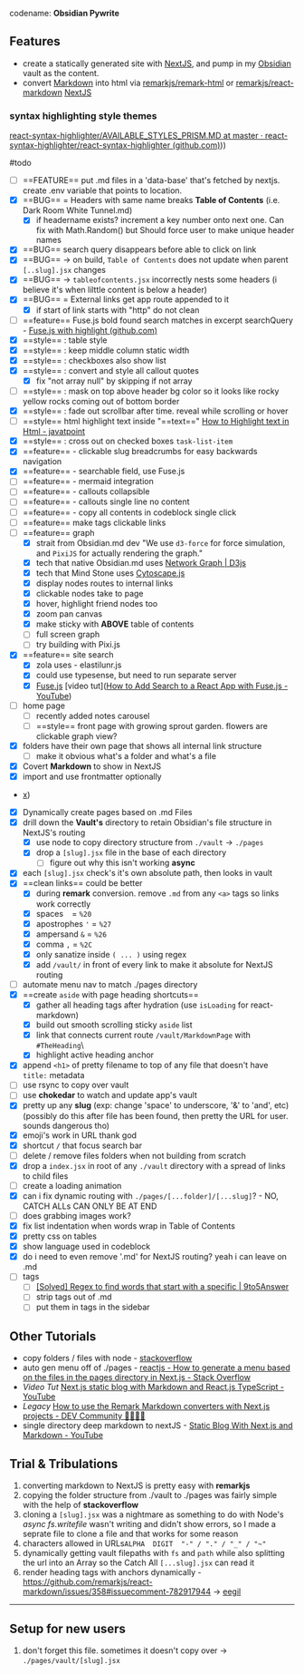 codename: **Obsidian Pywrite**

## Features
- create a statically generated site with [NextJS](📁developer/Home%20Lab%20🏠/NextJS.md), and pump in my [Obsidian](📁developer/Home%20Lab%20🏠/Obsidian.md) vault as the content. 
- convert [Markdown](📁developer/Markdown.md) into html via [remarkjs/remark-html](https://github.com/remarkjs/remark-html) or [remarkjs/react-markdown](https://github.com/remarkjs/react-markdown) [NextJS](📁developer/Home%20Lab%20🏠/NextJS.md)

### syntax highlighting style themes
[react-syntax-highlighter/AVAILABLE_STYLES_PRISM.MD at master · react-syntax-highlighter/react-syntax-highlighter (github.com)](github.com)))

#todo 
- [ ] ==FEATURE== put .md files in a 'data-base' that's fetched by nextjs. create .env variable that points to location.
- [x] ==BUG== = Headers with same name breaks **Table of Contents** (i.e. Dark Room White Tunnel.md)
	- [x] if headername exists? increment a key number onto next one. Can fix with Math.Random() but Should force user to make unique header names
- [x] ==BUG== search query disappears before able to click on link
- [x] ==BUG== -> on build, `Table of Contents` does not update when parent `[..slug].jsx` changes
- [x] ==BUG== -> `tableofcontents.jsx` incorrectly nests some headers (i believe it's when lilttle content is below a header)
- [x] ==BUG== = External links get app route appended to it
	- [x] if start of link starts with "http" do not clean
- [ ] ==feature== Fuse.js bold found search matches  in excerpt searchQuery - [Fuse.js with highlight (github.com)](https://gist.github.com/evenfrost/1ba123656ded32fb7a0cd4651efd4db0)
- [x] ==style== : table style
- [x] ==style== : keep middle column static width
- [x] ==style== : checkboxes also show list 
- [x] ==style== : convert and style all callout quotes
	- [x] fix "not array null" by skipping if not array
- [ ] ==style== : mask on top above header bg color so it looks like rocky yellow rocks coming out of bottom border
- [x] ==style== : fade out scrollbar after time. reveal  while scrolling or hover
- [ ] ==style== html highlight text inside "==text==" [How to Highlight text in Html - javatpoint](https://www.javatpoint.com/how-to-highlight-text-in-html#:~:text=1%20Step%201%3A%20Firstly%2C%20we%20have%20to%20type,which%20we%20want%20to%20highlight.%20...%20More%20items) 
- [x] ==style== : cross out on checked boxes `task-list-item` 
- [x] ==feature== - clickable slug breadcrumbs for easy backwards navigation
- [x] ==feature== - searchable field, use Fuse.js
- [ ] ==feature== - mermaid integration
- [ ] ==feature== - callouts collapsible
- [ ] ==feature== - callouts single line no content 
- [ ] ==feature== - copy all contents in codeblock single click
- [ ] ==feature== make tags clickable links
- [ ] ==feature== graph
	- [x] strait from Obsidian.md dev "We use `d3-force` for force simulation, and `PixiJS` for actually rendering the graph."
	- [x]  tech that native Obsidian.md uses [Network Graph | D3js](https://d3-graph-gallery.com/network.html)
	- [x] tech that Mind Stone uses [Cytoscape.js](https://cytoscape.org/cytoscape.js-tutorial-demo/) 
	- [x] display nodes routes to internal links
	- [x] clickable nodes take to page
	- [x] hover, highlight friend nodes too
	- [x] zoom pan canvas 
	- [x] make sticky with **ABOVE** table of contents
	- [ ] full screen graph
	- [ ] try building with Pixi.js
- [x] ==feature== site search
	- [x] zola uses - elastilunr.js
	- [x] could use typesense, but need to run separate server
	- [x] [Fuse.js](https://fusejs.io/) [video tut]([How to Add Search to a React App with Fuse.js - YouTube](https://www.youtube.com/watch?v=GZl-yEz4_qw))
- [ ] home page
	- [ ] recently added notes carousel
	- [ ] ==style== front page with growing sprout garden. flowers are clickable graph view?
- [x] folders have their own page that shows all internal link structure
	- [ ] make it obvious what's a folder and what's a file
- [x] Covert **Markdown** to show in NextJS
- [x] import and use frontmatter optionally 
- [x](daveceddia.com))
- [x] Dynamically create pages based on .md Files
- [x] drill down the **Vault's** directory to retain Obsidian's file structure in NextJS's routing
	- [x] use node to copy directory structure from `./vault` -> `./pages`
	- [x] drop a `[slug].jsx` file in the base of each directory
		- [ ] figure out why this isn't working **async**
- [x] each `[slug].jsx` check's it's own absolute path, then looks in vault 
- [x] ==clean links== could be better
	- [x] during **remark** conversion. remove `.md` from any `<a>` tags so links work correctly 
	- [x] spaces ` ` = `%20`
	- [x] apostrophes `'` = `%27`
	- [x] ampersand `&` = `%26`
	- [x] comma `,` = `%2C`
	- [x] only sanatize inside `( ... )` using regex
	- [x] add `/vault/` in front of every link to make it absolute for NextJS routing
- [ ] automate menu nav to match ./pages directory 
- [x] ==create `aside` with page heading shortcuts==
	- [x] gather all heading tags after hydration (use `isLoading` for react-markdown)
	- [x] build out  smooth scrolling sticky `aside` list 
	- [x] link that connects current route `/vault/MarkdownPage` with `#TheHeading`\
	- [x] highlight active heading anchor
- [x] append `<h1>` of pretty filename to top of any file that doesn't have `title:` metadata 
- [ ] use rsync to copy over vault
- [ ] use **chokedar** to watch and update app's vault 
- [x] pretty up any **slug** (exp: change 'space' to underscore, '&' to 'and', etc) (possibly do this after file has been found, then pretty the URL for user. sounds dangerous tho)
- [x] emoji's work in URL thank god
- [x] shortcut `/` that focus search bar
- [ ] delete / remove files folders when not building from scratch
- [x] drop a `index.jsx` in root of any `./vault` directory with a spread of links to child files
- [ ] create a loading animation
- [x] can i fix dynamic routing with `./pages/[...folder]/[...slug]`? - NO, CATCH ALLs CAN ONLY BE AT END
- [ ] does grabbing images work?
- [x] fix list indentation when words wrap in Table of Contents
- [x] pretty css on tables
- [x] show language used in codeblock
- [x] do i need to even remove '.md' for NextJS routing? yeah i can leave on .md
- [ ] tags
	- [ ] [[Solved] Regex to find words that start with a specific | 9to5Answer](https://9to5answer.com/regex-to-find-words-that-start-with-a-specific-character)
	- [ ] strip tags out of .md
	- [ ] put them in <a> tags in the sidebar 

## Other Tutorials 
- copy folders / files with node - [stackoverflow](https://stackoverflow.com/a/64255382/15579591)
- auto gen menu off of ./pages - [reactjs - How to generate a menu based on the files in the pages directory in Next.js - Stack Overflow](https://stackoverflow.com/questions/63692392/how-to-generate-a-menu-based-on-the-files-in-the-pages-directory-in-next-js)
- *Video Tut* [Next.js static blog with Markdown and React.js TypeScript - YouTube](https://www.youtube.com/watch?v=vdW1VStKUUU)
- *Legacy* [How to use the Remark Markdown converters with Next.js projects - DEV Community 👩‍💻👨‍💻](https://dev.to/jameswallis/how-to-use-the-remark-markdown-converters-with-next-js-projects-a8a)
- single directory deep markdown to nextJS - [Static Blog With Next.js and Markdown - YouTube](https://www.youtube.com/watch?v=MrjeefD8sac&t=2055s) 

## Trial & Tribulations
1. converting markdown to NextJS is pretty easy with **remarkjs**
2. copying the folder structure from ./vault to ./pages was fairly simple with the help of **stackoverflow**
3. cloning a `[slug].jsx` was a nightmare as something to do with Node's *async fs.writefile* wasn't writing and didn't show errors, so I made a seprate file to clone a file and that works for some reason  
4. characters allowed in URLs`ALPHA  DIGIT  "-" / "." / "_" / "~"` 
5. dynamically getting vault filepaths with `fs` and `path` while also  splitting the url into an Array  so the Catch All `[...slug].jsx` can read it
6. render heading tags with anchors dynamically - https://github.com/remarkjs/react-markdown/issues/358#issuecomment-782917944 -> [eegil](https://github.com/eegli)

---

## Setup for new users
1. don't forget this file. sometimes it doesn't copy over -> `./pages/vault/[slug].jsx`

